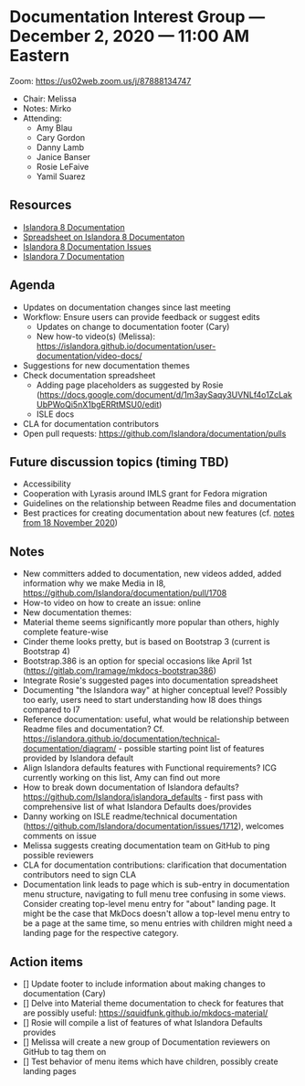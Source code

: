 # Documentation Interest Group — December 2, 2020 — 11:00 AM Eastern

Zoom:  https://us02web.zoom.us/j/87888134747

* Chair: Melissa
* Notes: Mirko
* Attending: 
  * Amy Blau
  * Cary Gordon
  * Danny Lamb
  * Janice Banser
  * Rosie LeFaive
  * Yamil Suarez

## Resources
* [Islandora 8 Documentation](https://islandora.github.io/documentation/)
* [Spreadsheet on Islandora 8 Documentaton](https://docs.google.com/spreadsheets/d/1E-kRw9xE60CKK0qL1-phzeVKjEZu3qBKZ9d3LH1hDEE/edit?usp=sharing)
* [Islandora 8 Documentation Issues](https://github.com/Islandora/documentation/labels/documentation)
* [Islandora 7 Documentation](https://wiki.lyrasis.org/display/ISLANDORA/Start)


## Agenda
* Updates on documentation changes since last meeting
* Workflow: Ensure users can provide feedback or suggest edits
  * Updates on change to documentation footer (Cary)
  * New how-to video(s) (Melissa): https://islandora.github.io/documentation/user-documentation/video-docs/
* Suggestions for new documentation themes
* Check documentation spreadsheet
  * Adding page placeholders as suggested by Rosie (https://docs.google.com/document/d/1m3aySaqy3UVNLf4o1ZcLakUbPWoQi5nX1bgERRtMSU0/edit)
  * ISLE docs
* CLA for documentation contributors
* Open pull requests: https://github.com/Islandora/documentation/pulls


## Future discussion topics (timing TBD)
* Accessibility
* Cooperation with Lyrasis around IMLS grant for Fedora migration
* Guidelines on the relationship between Readme files and documentation
* Best practices for creating documentation about new features (cf. [notes from 18 November 2020](18-11-20.md))


## Notes
* New committers added to documentation, new videos added, added information why we make Media in I8, https://github.com/Islandora/documentation/pull/1708
* How-to video on how to create an issue: online
* New documentation themes:
 * Material theme seems significantly more popular than others, highly complete feature-wise
 * Cinder theme looks pretty, but is based on Bootstrap 3 (current is Bootstrap 4)
 * Bootstrap.386 is an option for special occasions like April 1st (https://gitlab.com/lramage/mkdocs-bootstrap386)
* Integrate Rosie's suggested pages into documentation spreadsheet
 * Documenting "the Islandora way" at higher conceptual level? Possibly too early, users need to start understanding how I8 does things compared to I7
 * Reference documentation: useful, what would be relationship between Readme files and documentation? Cf. https://islandora.github.io/documentation/technical-documentation/diagram/ - possible starting point list of features provided by Islandora default
 * Align Islandora defaults features with Functional requirements? ICG currently working on this list, Amy can find out more
 * How to break down documentation of Islandora defaults? https://github.com/Islandora/islandora_defaults - first pass with comprehensive list of what Islandora Defaults does/provides
* Danny working on ISLE readme/technical documentation (https://github.com/Islandora/documentation/issues/1712), welcomes comments on issue
* Melissa suggests creating documentation team on GitHub to ping possible reviewers
* CLA for documentation contributions: clarification that documentation contributors need to sign CLA
* Documentation link leads to page which is sub-entry in documentation menu structure, navigating to full menu tree confusing in some views. Consider creating top-level menu entry for "about" landing page. It might be the case that MkDocs doesn't allow a top-level menu entry to be a page at the same time, so menu entries with children might need a landing page for the respective category. 


## Action items
* [] Update footer to include information about making changes to documentation (Cary)
* [] Delve into Material theme documentation to check for features that are possibly useful: https://squidfunk.github.io/mkdocs-material/
* [] Rosie will compile a list of features of what Islandora Defaults provides
* [] Melissa will create a new group of Documentation reviewers on GitHub to tag them on 
* [] Test behavior of menu items which have children, possibly create landing pages
